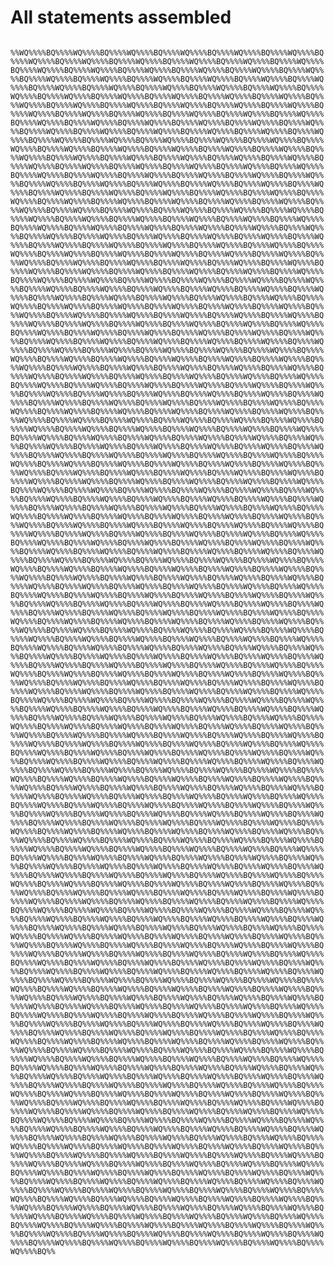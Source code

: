 # All statements assembled

<!-- %% svg-grid: code -->

<code class = 'subject'>
%%WQ%%%%BQ%%%%WQ%%%%BQ%%%%WQ%%%%BQ%%%%WQ%%%%BQ%%%%WQ%%%%BQ%%%%WQ%%%%BQ%%%%WQ%%%%BQ%%%%WQ%%%%BQ%%%%WQ%%%%BQ%%%%WQ%%%%BQ%%%%WQ%%%%BQ%%%%WQ%%%%BQ%%%%WQ%%%%BQ%%%%WQ%%%%BQ%%%%WQ%%%%BQ%%%%WQ%%%%BQ%%%%WQ%%%%BQ%%%%WQ%%%%BQ%%%%WQ%%%%BQ%%%%WQ%%%%BQ%%%%WQ%%%%BQ%%%%WQ%%%%BQ%%%%WQ%%%%BQ%%%%WQ%%%%BQ%%%%WQ%%%%BQ%%%%WQ%%%%BQ%%%%WQ%%%%BQ%%%%WQ%%%%BQ%%%%WQ%%%%BQ%%%%WQ%%%%BQ%%%%WQ%%%%BQ%%%%WQ%%%%BQ%%%%WQ%%%%BQ%%%%WQ%%%%BQ%%%%WQ%%%%BQ%%%%WQ%%%%BQ%%%%WQ%%%%BQ%%%%WQ%%%%BQ%%%%WQ%%%%BQ%%%%WQ%%%%BQ%%%%WQ%%%%BQ%%%%WQ%%%%BQ%%%%WQ%%%%BQ%%%%WQ%%%%BQ%%%%WQ%%%%BQ%%%%WQ%%%%BQ%%%%WQ%%%%BQ%%%%WQ%%%%BQ%%%%WQ%%%%BQ%%%%WQ%%%%BQ%%%%WQ%%%%BQ%%%%WQ%%%%BQ%%%%WQ%%%%BQ%%%%WQ%%%%BQ%%%%WQ%%%%BQ%%%%WQ%%%%BQ%%%%WQ%%%%BQ%%%%WQ%%%%BQ%%%%WQ%%%%BQ%%%%WQ%%%%BQ%%%%WQ%%%%BQ%%%%WQ%%%%BQ%%%%WQ%%%%BQ%%%%WQ%%%%BQ%%%%WQ%%%%BQ%%%%WQ%%%%BQ%%%%WQ%%%%BQ%%%%WQ%%%%BQ%%%%WQ%%%%BQ%%%%WQ%%%%BQ%%%%WQ%%%%BQ%%%%WQ%%%%BQ%%%%WQ%%%%BQ%%%%WQ%%%%BQ%%%%WQ%%%%BQ%%%%WQ%%%%BQ%%%%WQ%%%%BQ%%%%WQ%%%%BQ%%%%WQ%%%%BQ%%%%WQ%%%%BQ%%%%WQ%%%%BQ%%%%WQ%%%%BQ%%%%WQ%%%%BQ%%%%WQ%%%%BQ%%%%WQ%%%%BQ%%%%WQ%%%%BQ%%%%WQ%%%%BQ%%%%WQ%%%%BQ%%%%WQ%%%%BQ%%%%WQ%%%%BQ%%%%WQ%%%%BQ%%%%WQ%%%%BQ%%%%WQ%%%%BQ%%%%WQ%%%%BQ%%%%WQ%%%%BQ%%%%WQ%%%%BQ%%%%WQ%%%%BQ%%%%WQ%%%%BQ%%%%WQ%%%%BQ%%%%WQ%%%%BQ%%%%WQ%%%%BQ%%%%WQ%%%%BQ%%%%WQ%%%%BQ%%%%WQ%%%%BQ%%%%WQ%%%%BQ%%%%WQ%%%%BQ%%%%WQ%%%%BQ%%%%WQ%%%%BQ%%%%WQ%%%%BQ%%%%WQ%%%%BQ%%%%WQ%%%%BQ%%%%WQ%%%%BQ%%%%WQ%%%%BQ%%%%WQ%%%%BQ%%%%WQ%%%%BQ%%%%WQ%%%%BQ%%%%WQ%%%%BQ%%%%WQ%%%%BQ%%%%WQ%%%%BQ%%%%WQ%%%%BQ%%%%WQ%%%%BQ%%%%WQ%%%%BQ%%%%WQ%%%%BQ%%%%WQ%%%%BQ%%%%WQ%%%%BQ%%%%WQ%%%%BQ%%%%WQ%%%%BQ%%%%WQ%%%%BQ%%%%WQ%%%%BQ%%%%WQ%%%%BQ%%%%WQ%%%%BQ%%%%WQ%%%%BQ%%%%WQ%%%%BQ%%%%WQ%%%%BQ%%%%WQ%%%%BQ%%%%WQ%%%%BQ%%%%WQ%%%%BQ%%%%WQ%%%%BQ%%%%WQ%%%%BQ%%%%WQ%%%%BQ%%%%WQ%%%%BQ%%%%WQ%%%%BQ%%%%WQ%%%%BQ%%%%WQ%%%%BQ%%%%WQ%%%%BQ%%%%WQ%%%%BQ%%%%WQ%%%%BQ%%%%WQ%%%%BQ%%%%WQ%%%%BQ%%%%WQ%%%%BQ%%%%WQ%%%%BQ%%%%WQ%%%%BQ%%%%WQ%%%%BQ%%%%WQ%%%%BQ%%%%WQ%%%%BQ%%%%WQ%%%%BQ%%%%WQ%%%%BQ%%%%WQ%%%%BQ%%%%WQ%%%%BQ%%%%WQ%%%%BQ%%%%WQ%%%%BQ%%%%WQ%%%%BQ%%%%WQ%%%%BQ%%%%WQ%%%%BQ%%%%WQ%%%%BQ%%%%WQ%%%%BQ%%%%WQ%%%%BQ%%%%WQ%%%%BQ%%%%WQ%%%%BQ%%%%WQ%%%%BQ%%%%WQ%%%%BQ%%%%WQ%%%%BQ%%%%WQ%%%%BQ%%%%WQ%%%%BQ%%%%WQ%%%%BQ%%%%WQ%%%%BQ%%%%WQ%%%%BQ%%%%WQ%%%%BQ%%%%WQ%%%%BQ%%%%WQ%%%%BQ%%%%WQ%%%%BQ%%%%WQ%%%%BQ%%%%WQ%%%%BQ%%%%WQ%%%%BQ%%%%WQ%%%%BQ%%%%WQ%%%%BQ%%%%WQ%%%%BQ%%%%WQ%%%%BQ%%%%WQ%%%%BQ%%%%WQ%%%%BQ%%%%WQ%%%%BQ%%%%WQ%%%%BQ%%%%WQ%%%%BQ%%%%WQ%%%%BQ%%%%WQ%%%%BQ%%%%WQ%%%%BQ%%%%WQ%%%%BQ%%%%WQ%%%%BQ%%%%WQ%%%%BQ%%%%WQ%%%%BQ%%%%WQ%%%%BQ%%%%WQ%%%%BQ%%%%WQ%%%%BQ%%%%WQ%%%%BQ%%%%WQ%%%%BQ%%%%WQ%%%%BQ%%%%WQ%%%%BQ%%%%WQ%%%%BQ%%%%WQ%%%%BQ%%%%WQ%%%%BQ%%%%WQ%%%%BQ%%%%WQ%%%%BQ%%%%WQ%%%%BQ%%%%WQ%%%%BQ%%%%WQ%%%%BQ%%%%WQ%%%%BQ%%%%WQ%%%%BQ%%%%WQ%%%%BQ%%%%WQ%%%%BQ%%%%WQ%%%%BQ%%%%WQ%%%%BQ%%%%WQ%%%%BQ%%%%WQ%%%%BQ%%%%WQ%%%%BQ%%%%WQ%%%%BQ%%%%WQ%%%%BQ%%%%WQ%%%%BQ%%%%WQ%%%%BQ%%%%WQ%%%%BQ%%%%WQ%%%%BQ%%%%WQ%%%%BQ%%%%WQ%%%%BQ%%%%WQ%%%%BQ%%%%WQ%%%%BQ%%%%WQ%%%%BQ%%%%WQ%%%%BQ%%%%WQ%%%%BQ%%%%WQ%%%%BQ%%%%WQ%%%%BQ%%%%WQ%%%%BQ%%%%WQ%%%%BQ%%%%WQ%%%%BQ%%%%WQ%%%%BQ%%%%WQ%%%%BQ%%%%WQ%%%%BQ%%%%WQ%%%%BQ%%%%WQ%%%%BQ%%%%WQ%%%%BQ%%%%WQ%%%%BQ%%%%WQ%%%%BQ%%%%WQ%%%%BQ%%%%WQ%%%%BQ%%%%WQ%%%%BQ%%%%WQ%%%%BQ%%%%WQ%%%%BQ%%%%WQ%%%%BQ%%%%WQ%%%%BQ%%%%WQ%%%%BQ%%%%WQ%%%%BQ%%%%WQ%%%%BQ%%%%WQ%%%%BQ%%%%WQ%%%%BQ%%%%WQ%%%%BQ%%%%WQ%%%%BQ%%%%WQ%%%%BQ%%%%WQ%%%%BQ%%%%WQ%%%%BQ%%%%WQ%%%%BQ%%%%WQ%%%%BQ%%%%WQ%%%%BQ%%%%WQ%%%%BQ%%%%WQ%%%%BQ%%%%WQ%%%%BQ%%%%WQ%%%%BQ%%%%WQ%%%%BQ%%%%WQ%%%%BQ%%%%WQ%%%%BQ%%%%WQ%%%%BQ%%%%WQ%%%%BQ%%%%WQ%%%%BQ%%%%WQ%%%%BQ%%%%WQ%%%%BQ%%%%WQ%%%%BQ%%%%WQ%%%%BQ%%%%WQ%%%%BQ%%%%WQ%%%%BQ%%%%WQ%%%%BQ%%%%WQ%%%%BQ%%%%WQ%%%%BQ%%%%WQ%%%%BQ%%%%WQ%%%%BQ%%%%WQ%%%%BQ%%%%WQ%%%%BQ%%%%WQ%%%%BQ%%%%WQ%%%%BQ%%%%WQ%%%%BQ%%%%WQ%%%%BQ%%%%WQ%%%%BQ%%%%WQ%%%%BQ%%%%WQ%%%%BQ%%%%WQ%%%%BQ%%%%WQ%%%%BQ%%%%WQ%%%%BQ%%%%WQ%%%%BQ%%%%WQ%%%%BQ%%%%WQ%%%%BQ%%%%WQ%%%%BQ%%%%WQ%%%%BQ%%%%WQ%%%%BQ%%%%WQ%%%%BQ%%%%WQ%%%%BQ%%%%WQ%%%%BQ%%%%WQ%%%%BQ%%%%WQ%%%%BQ%%%%WQ%%%%BQ%%%%WQ%%%%BQ%%%%WQ%%%%BQ%%%%WQ%%%%BQ%%%%WQ%%%%BQ%%%%WQ%%%%BQ%%%%WQ%%%%BQ%%%%WQ%%%%BQ%%%%WQ%%%%BQ%%%%WQ%%%%BQ%%%%WQ%%%%BQ%%%%WQ%%%%BQ%%%%WQ%%%%BQ%%%%WQ%%%%BQ%%%%WQ%%%%BQ%%%%WQ%%%%BQ%%%%WQ%%%%BQ%%%%WQ%%%%BQ%%%%WQ%%%%BQ%%%%WQ%%%%BQ%%%%WQ%%%%BQ%%%%WQ%%%%BQ%%%%WQ%%%%BQ%%%%WQ%%%%BQ%%%%WQ%%%%BQ%%%%WQ%%%%BQ%%%%WQ%%%%BQ%%%%WQ%%%%BQ%%%%WQ%%%%BQ%%%%WQ%%%%BQ%%%%WQ%%%%BQ%%%%WQ%%%%BQ%%%%WQ%%%%BQ%%%%WQ%%%%BQ%%%%WQ%%%%BQ%%%%WQ%%%%BQ%%%%WQ%%%%BQ%%%%WQ%%%%BQ%%%%WQ%%%%BQ%%%%WQ%%%%BQ%%%%WQ%%%%BQ%%%%WQ%%%%BQ%%%%WQ%%%%BQ%%%%WQ%%%%BQ%%%%WQ%%%%BQ%%%%WQ%%%%BQ%%%%WQ%%%%BQ%%%%WQ%%%%BQ%%%%WQ%%%%BQ%%%%WQ%%%%BQ%%%%WQ%%%%BQ%%%%WQ%%%%BQ%%%%WQ%%%%BQ%%%%WQ%%%%BQ%%%%WQ%%%%BQ%%%%WQ%%%%BQ%%%%WQ%%%%BQ%%%%WQ%%%%BQ%%%%WQ%%%%BQ%%%%WQ%%%%BQ%%%%WQ%%%%BQ%%%%WQ%%%%BQ%%%%WQ%%%%BQ%%%%WQ%%%%BQ%%%%WQ%%%%BQ%%%%WQ%%%%BQ%%%%WQ%%%%BQ%%%%WQ%%%%BQ%%%%WQ%%%%BQ%%%%WQ%%%%BQ%%%%WQ%%%%BQ%%%%WQ%%%%BQ%%%%WQ%%%%BQ%%%%WQ%%%%BQ%%%%WQ%%%%BQ%%%%WQ%%%%BQ%%%%WQ%%%%BQ%%%%WQ%%%%BQ%%%%WQ%%%%BQ%%%%WQ%%%%BQ%%%%WQ%%%%BQ%%%%WQ%%%%BQ%%%%WQ%%%%BQ%%%%WQ%%%%BQ%%%%WQ%%%%BQ%%%%WQ%%%%BQ%%%%WQ%%%%BQ%%%%WQ%%%%BQ%%%%WQ%%%%BQ%%%%WQ%%%%BQ%%%%WQ%%%%BQ%%%%WQ%%%%BQ%%%%WQ%%%%BQ%%%%WQ%%%%BQ%%%%WQ%%%%BQ%%%%WQ%%%%BQ%%%%WQ%%%%BQ%%%%WQ%%%%BQ%%%%WQ%%%%BQ%%%%WQ%%%%BQ%%%%WQ%%%%BQ%%%%WQ%%%%BQ%%%%WQ%%%%BQ%%%%WQ%%%%BQ%%%%WQ%%%%BQ%%%%WQ%%%%BQ%%%%WQ%%%%BQ%%%%WQ%%%%BQ%%%%WQ%%%%BQ%%%%WQ%%%%BQ%%%%WQ%%%%BQ%%%%WQ%%%%BQ%%%%WQ%%%%BQ%%%%WQ%%%%BQ%%%%WQ%%%%BQ%%%%WQ%%%%BQ%%%%WQ%%%%BQ%%%%WQ%%%%BQ%%%%WQ%%%%BQ%%%%WQ%%%%BQ%%%%WQ%%%%BQ%%%%WQ%%%%BQ%%%%WQ%%%%BQ%%%%WQ%%%%BQ%%%%WQ%%%%BQ%%%%WQ%%%%BQ%%%%WQ%%%%BQ%%%%WQ%%%%BQ%%%%WQ%%%%BQ%%%%WQ%%%%BQ%%%%WQ%%%%BQ%%%%WQ%%%%BQ%%%%WQ%%%%BQ%%%%WQ%%%%BQ%%%%WQ%%%%BQ%%%%WQ%%%%BQ%%%%WQ%%%%BQ%%%%WQ%%%%BQ%%%%WQ%%%%BQ%%%%WQ%%%%BQ%%%%WQ%%%%BQ%%%%WQ%%%%BQ%%%%WQ%%%%BQ%%%%WQ%%%%BQ%%%%WQ%%%%BQ%%%%WQ%%%%BQ%%%%WQ%%%%BQ%%%%WQ%%%%BQ%%%%WQ%%%%BQ%%%%WQ%%%%BQ%%%%WQ%%%%BQ%%%%WQ%%%%BQ%%%%WQ%%%%BQ%%%%WQ%%%%BQ%%%%WQ%%%%BQ%%%%WQ%%%%BQ%%%%WQ%%%%BQ%%%%WQ%%%%BQ%%%%WQ%%%%BQ%%%%WQ%%%%BQ%%%%WQ%%%%BQ%%%%WQ%%%%BQ%%%%WQ%%%%BQ%%%%WQ%%%%BQ%%%%WQ%%%%BQ%%%%WQ%%%%BQ%%%%WQ%%%%BQ%%%%WQ%%%%BQ%%%%WQ%%%%BQ%%%%WQ%%%%BQ%%%%WQ%%%%BQ%%%%WQ%%%%BQ%%%%WQ%%%%BQ%%%%WQ%%%%BQ%%%%WQ%%%%BQ%%%%WQ%%%%BQ%%%%WQ%%%%BQ%%%%WQ%%%%BQ%%%%WQ%%%%BQ%%%%WQ%%%%BQ%%%%WQ%%%%BQ%%%%WQ%%%%BQ%%%%WQ%%%%BQ%%%%WQ%%%%BQ%%%%WQ%%%%BQ%%%%WQ%%%%BQ%%%%WQ%%%%BQ%%%%WQ%%%%BQ%%%%WQ%%%%BQ%%%%WQ%%%%BQ%%%%WQ%%%%BQ%%%%WQ%%%%BQ%%%%WQ%%%%BQ%%%%WQ%%%%BQ%%%%WQ%%%%BQ%%%%WQ%%%%BQ%%%%WQ%%%%BQ%%%%WQ%%%%BQ%%%%WQ%%%%BQ%%%%WQ%%%%BQ%%%%WQ%%%%BQ%%%%WQ%%%%BQ%%%%WQ%%%%BQ%%%%WQ%%%%BQ%%%%WQ%%%%BQ%%%%WQ%%%%BQ%%%%WQ%%%%BQ%%%%WQ%%%%BQ%%%%WQ%%%%BQ%%%%WQ%%%%BQ%%%%WQ%%%%BQ%%%%WQ%%%%BQ%%%%WQ%%%%BQ%%%%WQ%%%%BQ%%%%WQ%%%%BQ%%%%WQ%%%%BQ%%%%WQ%%%%BQ%%%%WQ%%%%BQ%%%%WQ%%%%BQ%%%%WQ%%%%BQ%%%%WQ%%%%BQ%%%%WQ%%%%BQ%%%%WQ%%%%BQ%%%%WQ%%%%BQ%%%%WQ%%%%BQ%%%%WQ%%%%BQ%%%%WQ%%%%BQ%%%%WQ%%%%BQ%%%%WQ%%%%BQ%%%%WQ%%%%BQ%%%%WQ%%%%BQ%%%%WQ%%%%BQ%%%%WQ%%%%BQ%%%%WQ%%%%BQ%%%%WQ%%%%BQ%%%%WQ%%%%BQ%%%%WQ%%%%BQ%%%%WQ%%%%BQ%%%%WQ%%%%BQ%%%%WQ%%%%BQ%%%%WQ%%%%BQ%%%%WQ%%%%BQ%%%%WQ%%%%BQ%%%%WQ%%%%BQ%%%%WQ%%%%BQ%%%%WQ%%%%BQ%%%%WQ%%%%BQ%%%%WQ%%%%BQ%%%%WQ%%%%BQ%%%%WQ%%%%BQ%%%%WQ%%%%BQ%%%%WQ%%%%BQ%%%%WQ%%%%BQ%%%%WQ%%%%BQ%%%%WQ%%%%BQ%%%%WQ%%%%BQ%%%%WQ%%%%BQ%%%%WQ%%%%BQ%%%%WQ%%%%BQ%%%%WQ%%%%BQ%%%%WQ%%%%BQ%%%%WQ%%%%BQ%%%%WQ%%%%BQ%%%%WQ%%%%BQ%%%%WQ%%%%BQ%%%%WQ%%%%BQ%%%%WQ%%%%BQ%%%%WQ%%%%BQ%%%%WQ%%%%BQ%%%%WQ%%%%BQ%%%%WQ%%%%BQ%%%%WQ%%%%BQ%%%%WQ%%%%BQ%%%%WQ%%%%BQ%%%%WQ%%%%BQ%%%%WQ%%%%BQ%%%%WQ%%%%BQ%%%%WQ%%%%BQ%%%%WQ%%%%BQ%%%%WQ%%%%BQ%%%%WQ%%%%BQ%%%%WQ%%%%BQ%%%%WQ%%%%BQ%%%%WQ%%%%BQ%%%%WQ%%%%BQ%%%%WQ%%%%BQ%%%%WQ%%%%BQ%%%%WQ%%%%BQ%%%%WQ%%%%BQ%%%%WQ%%%%BQ%%%%WQ%%%%BQ%%%%WQ%%%%BQ%%%%WQ%%%%BQ%%%%WQ%%%%BQ%%%%WQ%%%%BQ%%%%WQ%%%%BQ%%%%WQ%%%%BQ%%%%WQ%%%%BQ%%%%WQ%%%%BQ%%%%WQ%%%%BQ%%%%WQ%%%%BQ%%%%WQ%%%%BQ%%%%WQ%%%%BQ%%%%WQ%%%%BQ%%%%WQ%%%%BQ%%%%WQ%%%%BQ%%%%WQ%%%%BQ%%%%WQ%%%%BQ%%%%WQ%%%%BQ%%%%WQ%%%%BQ%%%%WQ%%%%BQ%%%%WQ%%%%BQ%%%%WQ%%%%BQ%%%%WQ%%%%BQ%%%%WQ%%%%BQ%%%%WQ%%%%BQ%%%%WQ%%%%BQ%%%%WQ%%%%BQ%%%%WQ%%%%BQ%%%%WQ%%%%BQ%%%%WQ%%%%BQ%%%%WQ%%%%BQ%%%%WQ%%%%BQ%%%%WQ%%%%BQ%%%%WQ%%%%BQ%%%%WQ%%%%BQ%%%%WQ%%%%BQ%%%%WQ%%%%BQ%%%%WQ%%%%BQ%%%%WQ%%%%BQ%%%%WQ%%%%BQ%%%%WQ%%%%BQ%%%%WQ%%%%BQ%%%%WQ%%%%BQ%%%%WQ%%%%BQ%%%%WQ%%%%BQ%%%%WQ%%%%BQ%%%%WQ%%%%BQ%%%%WQ%%%%BQ%%%%WQ%%%%BQ%%%%WQ%%%%BQ%%%%WQ%%%%BQ%%%%WQ%%%%BQ%%%%WQ%%%%BQ%%%%WQ%%%%BQ%%%%WQ%%%%BQ%%%%WQ%%%%BQ%%%%WQ%%%%BQ%%%%WQ%%%%BQ%%%%WQ%%%%BQ%%%%WQ%%%%BQ%%%%WQ%%%%BQ%%%%WQ%%%%BQ%%%%WQ%%%%BQ%%%%WQ%%%%BQ%%%%WQ%%%%BQ%%%%WQ%%%%BQ%%%%WQ%%%%BQ%%%%WQ%%%%BQ%%%%WQ%%%%BQ%%%%WQ%%%%BQ%%%%WQ%%%%BQ%%%%WQ%%%%BQ%%%%WQ%%%%BQ%%%%WQ%%%%BQ%%%%WQ%%%%BQ%%%%WQ%%%%BQ%%%%WQ%%%%BQ%%%%WQ%%%%BQ%%%%WQ%%%%BQ%%%%WQ%%%%BQ%%%%WQ%%%%BQ%%%%WQ%%%%BQ%%%%WQ%%%%BQ%%%%WQ%%%%BQ%%%%WQ%%%%BQ%%%%WQ%%%%BQ%%%%WQ%%%%BQ%%%%WQ%%%%BQ%%%%WQ%%%%BQ%%%%WQ%%%%BQ%%%%WQ%%%%BQ%%%%WQ%%%%BQ%%%%WQ%%%%BQ%%%%WQ%%%%BQ%%%%WQ%%%%BQ%%%%WQ%%%%BQ%%%%WQ%%%%BQ%%%%WQ%%%%BQ%%%%WQ%%%%BQ%%%%WQ%%%%BQ%%%%WQ%%%%BQ%%%%WQ%%%%BQ%%%%WQ%%%%BQ%%%%WQ%%%%BQ%%%%WQ%%%%BQ%%%%WQ%%%%BQ%%%%WQ%%%%BQ%%%%WQ%%%%BQ%%%%WQ%%%%BQ%%%%WQ%%%%BQ%%%%WQ%%%%BQ%%%%WQ%%%%BQ%%%%WQ%%%%BQ%%%%WQ%%%%BQ%%%%WQ%%%%BQ%%%%WQ%%%%BQ%%%%WQ%%%%BQ%%%%WQ%%%%BQ%%%%WQ%%%%BQ%%%%WQ%%%%BQ%%%%WQ%%%%BQ%%%%WQ%%%%BQ%%%%WQ%%%%BQ%%%%WQ%%%%BQ%%%%WQ%%%%BQ%%%%WQ%%%%BQ%%%%WQ%%%%BQ%%%%WQ%%%%BQ%%%%WQ%%%%BQ%%%%WQ%%%%BQ%%%%WQ%%%%BQ%%%%WQ%%%%BQ%%%%WQ%%%%BQ%%%%WQ%%%%BQ%%%%WQ%%%%BQ%%%%WQ%%%%BQ%%%%WQ%%%%BQ%%%%WQ%%%%BQ%%%%WQ%%%%BQ%%%%WQ%%%%BQ%%%%WQ%%%%BQ%%%%WQ%%%%BQ%%%%WQ%%%%BQ%%%%WQ%%%%BQ%%%%WQ%%%%BQ%%%%WQ%%%%BQ%%%%WQ%%%%BQ%%%%WQ%%%%BQ%%%%WQ%%%%BQ%%%%WQ%%%%BQ%%%%WQ%%%%BQ%%%%WQ%%%%BQ%%%%WQ%%%%BQ%%%%WQ%%%%BQ%%%%WQ%%%%BQ%%%%WQ%%%%BQ%%%%WQ%%%%BQ%%%%WQ%%%%BQ%%%%WQ%%%%BQ%%%%WQ%%%%BQ%%%%WQ%%%%BQ%%%%WQ%%%%BQ%%%%WQ%%%%BQ%%%%WQ%%%%BQ%%%%WQ%%%%BQ%%%%WQ%%%%BQ%%%%WQ%%%%BQ%%%%WQ%%%%BQ%%%%WQ%%%%BQ%%%%WQ%%%%BQ%%%%WQ%%%%BQ%%%%WQ%%%%BQ%%%%WQ%%%%BQ%%%%WQ%%%%BQ%%%%WQ%%%%BQ%%%%WQ%%%%BQ%%%%WQ%%%%BQ%%%%WQ%%%%BQ%%%%WQ%%%%BQ%%%%WQ%%%%BQ%%%%WQ%%%%BQ%%%%WQ%%%%BQ%%%%WQ%%%%BQ%%%%WQ%%%%BQ%%%%WQ%%%%BQ%%%%WQ%%%%BQ%%%%WQ%%%%BQ%%%%WQ%%%%BQ%%%%WQ%%%%BQ%%%%WQ%%%%BQ%%%%WQ%%%%BQ%%%%WQ%%%%BQ%%%%WQ%%%%BQ%%%%WQ%%%%BQ%%%%WQ%%%%BQ%%
</code>
